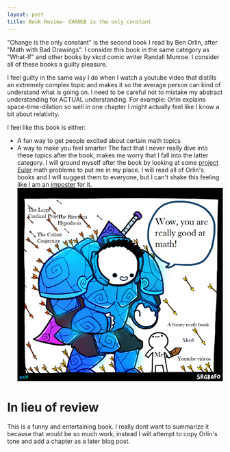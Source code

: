 ```yaml
---
layout: post
title: Book Review- CHANGE is the only constant
---
```


"Change is the only constant" is the second book I read by Ben Orlin, after "Math with Bad Drawings".
I consider this book in the same category as "What-If" and other books by xkcd comic writer Randall Munroe.
I consider all of these books a guilty pleasure.

I feel guilty in the same way I do when I watch a youtube video that distills an extremely complex topic and makes it so the average person can kind of understand what is going on.
I need to be careful not to mistake my abstract understanding for ACTUAL understanding. 
For example: Orlin explains space-time-dilation so well in one chapter I might actually feel like I know a bit about relativity.

I feel like this book is either:
- A fun way to get people excited about certain math topics
- A way to make you feel smarter
The fact that I never really dive into these topics after the book, makes me worry that I fall into the latter category. 
I will ground myself after the book by looking at some [project Euler](https://projecteuler.net/) math problems to put me in my place. 
I will read all of Orlin's books and I will suggest them to everyone, but I can't shake this feeling like I am an [imposter](https://en.wikipedia.org/wiki/Impostor_syndrome) for it.
![Ugh A Meme](/images/MathMeme.png)

# In lieu of review
This is a funny and entertaining book. 
I really dont want to summarize it because that would be so much work, instead I will attempt to copy Orlin's tone and add a chapter as a later blog post.





